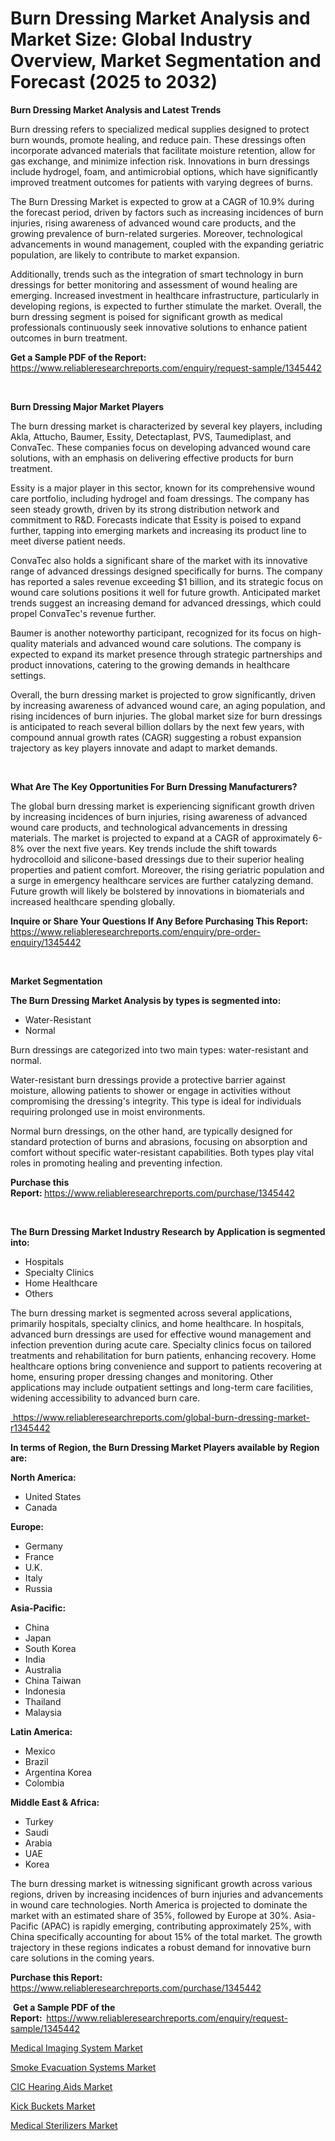 <p><h1>Burn Dressing Market Analysis and Market Size: Global Industry Overview, Market Segmentation and Forecast (2025 to 2032)</h1></p><p><strong>Burn Dressing Market Analysis and Latest Trends</strong></p>
<p><p>Burn dressing refers to specialized medical supplies designed to protect burn wounds, promote healing, and reduce pain. These dressings often incorporate advanced materials that facilitate moisture retention, allow for gas exchange, and minimize infection risk. Innovations in burn dressings include hydrogel, foam, and antimicrobial options, which have significantly improved treatment outcomes for patients with varying degrees of burns.</p><p>The Burn Dressing Market is expected to grow at a CAGR of 10.9% during the forecast period, driven by factors such as increasing incidences of burn injuries, rising awareness of advanced wound care products, and the growing prevalence of burn-related surgeries. Moreover, technological advancements in wound management, coupled with the expanding geriatric population, are likely to contribute to market expansion. </p><p>Additionally, trends such as the integration of smart technology in burn dressings for better monitoring and assessment of wound healing are emerging. Increased investment in healthcare infrastructure, particularly in developing regions, is expected to further stimulate the market. Overall, the burn dressing segment is poised for significant growth as medical professionals continuously seek innovative solutions to enhance patient outcomes in burn treatment.</p></p>
<p><strong>Get a Sample PDF of the Report:&nbsp;</strong> <a href="https://www.reliableresearchreports.com/enquiry/request-sample/1345442?utm_campaign=114&utm_medium=2&utm_source=Github&utm_content=ia&utm_term=03032025&utm_id=burn-dressing">https://www.reliableresearchreports.com/enquiry/request-sample/1345442</a></p>
<p>&nbsp;</p>
<p><strong>Burn Dressing Major Market Players</strong></p>
<p><p>The burn dressing market is characterized by several key players, including Akla, Attucho, Baumer, Essity, Detectaplast, PVS, Taumediplast, and ConvaTec. These companies focus on developing advanced wound care solutions, with an emphasis on delivering effective products for burn treatment.</p><p>Essity is a major player in this sector, known for its comprehensive wound care portfolio, including hydrogel and foam dressings. The company has seen steady growth, driven by its strong distribution network and commitment to R&D. Forecasts indicate that Essity is poised to expand further, tapping into emerging markets and increasing its product line to meet diverse patient needs.</p><p>ConvaTec also holds a significant share of the market with its innovative range of advanced dressings designed specifically for burns. The company has reported a sales revenue exceeding $1 billion, and its strategic focus on wound care solutions positions it well for future growth. Anticipated market trends suggest an increasing demand for advanced dressings, which could propel ConvaTec's revenue further.</p><p>Baumer is another noteworthy participant, recognized for its focus on high-quality materials and advanced wound care solutions. The company is expected to expand its market presence through strategic partnerships and product innovations, catering to the growing demands in healthcare settings.</p><p>Overall, the burn dressing market is projected to grow significantly, driven by increasing awareness of advanced wound care, an aging population, and rising incidences of burn injuries. The global market size for burn dressings is anticipated to reach several billion dollars by the next few years, with compound annual growth rates (CAGR) suggesting a robust expansion trajectory as key players innovate and adapt to market demands.</p></p>
<p>&nbsp;</p>
<p><strong>What Are The Key Opportunities For Burn Dressing Manufacturers?</strong></p>
<p><p>The global burn dressing market is experiencing significant growth driven by increasing incidences of burn injuries, rising awareness of advanced wound care products, and technological advancements in dressing materials. The market is projected to expand at a CAGR of approximately 6-8% over the next five years. Key trends include the shift towards hydrocolloid and silicone-based dressings due to their superior healing properties and patient comfort. Moreover, the rising geriatric population and a surge in emergency healthcare services are further catalyzing demand. Future growth will likely be bolstered by innovations in biomaterials and increased healthcare spending globally.</p></p>
<p><strong>Inquire or Share Your Questions If Any Before Purchasing This Report:</strong> <a href="https://www.reliableresearchreports.com/enquiry/pre-order-enquiry/1345442?utm_campaign=114&utm_medium=2&utm_source=Github&utm_content=ia&utm_term=03032025&utm_id=burn-dressing">https://www.reliableresearchreports.com/enquiry/pre-order-enquiry/1345442</a></p>
<p>&nbsp;</p>
<p><strong>Market Segmentation</strong></p>
<p><strong>The Burn Dressing Market Analysis by types is segmented into:</strong></p>
<p><ul><li>Water-Resistant</li><li>Normal</li></ul></p>
<p><p>Burn dressings are categorized into two main types: water-resistant and normal. </p><p>Water-resistant burn dressings provide a protective barrier against moisture, allowing patients to shower or engage in activities without compromising the dressing's integrity. This type is ideal for individuals requiring prolonged use in moist environments. </p><p>Normal burn dressings, on the other hand, are typically designed for standard protection of burns and abrasions, focusing on absorption and comfort without specific water-resistant capabilities. Both types play vital roles in promoting healing and preventing infection.</p></p>
<p><strong>Purchase this Report:&nbsp;</strong><a href="https://www.reliableresearchreports.com/purchase/1345442?utm_campaign=114&utm_medium=2&utm_source=Github&utm_content=ia&utm_term=03032025&utm_id=burn-dressing">https://www.reliableresearchreports.com/purchase/1345442</a></p>
<p>&nbsp;</p>
<p><strong>The Burn Dressing Market Industry Research by Application is segmented into:</strong></p>
<p><ul><li>Hospitals</li><li>Specialty Clinics</li><li>Home Healthcare</li><li>Others</li></ul></p>
<p><p>The burn dressing market is segmented across several applications, primarily hospitals, specialty clinics, and home healthcare. In hospitals, advanced burn dressings are used for effective wound management and infection prevention during acute care. Specialty clinics focus on tailored treatments and rehabilitation for burn patients, enhancing recovery. Home healthcare options bring convenience and support to patients recovering at home, ensuring proper dressing changes and monitoring. Other applications may include outpatient settings and long-term care facilities, widening accessibility to advanced burn care.</p></p>
<p><a href="https://www.reliableresearchreports.com/global-burn-dressing-market-r1345442?utm_campaign=114&utm_medium=2&utm_source=Github&utm_content=ia&utm_term=03032025&utm_id=burn-dressing">&nbsp;https://www.reliableresearchreports.com/global-burn-dressing-market-r1345442</a></p>
<p><strong>In terms of Region, the Burn Dressing Market Players available by Region are:</strong></p>
<p>
    <p> <strong> North America: </strong>
        <ul>
            <li>United States</li>
            <li>Canada</li>
        </ul>
        </p> 
    <p> <strong> Europe: </strong>
        <ul>
            <li>Germany</li>
            <li>France</li>
            <li>U.K.</li>
            <li>Italy</li>
            <li>Russia</li>
        </ul>
        </p> 
    <p> <strong> Asia-Pacific: </strong>
        <ul>
            <li>China</li>
            <li>Japan</li>
            <li>South Korea</li>
            <li>India</li>
            <li>Australia</li>
            <li>China Taiwan</li>
            <li>Indonesia</li>
            <li>Thailand</li>
            <li>Malaysia</li>
        </ul>
        </p> 
    <p> <strong> Latin America: </strong>
        <ul>
            <li>Mexico</li>
            <li>Brazil</li>
            <li>Argentina Korea</li>
            <li>Colombia</li>
        </ul>
        </p> 
    <p> <strong> Middle East & Africa: </strong>
        <ul>
            <li>Turkey</li>
            <li>Saudi</li>
            <li>Arabia</li>
            <li>UAE</li>
            <li>Korea</li>
        </ul>
    </p>
    </p>
<p><p>The burn dressing market is witnessing significant growth across various regions, driven by increasing incidences of burn injuries and advancements in wound care technologies. North America is projected to dominate the market with an estimated share of 35%, followed by Europe at 30%. Asia-Pacific (APAC) is rapidly emerging, contributing approximately 25%, with China specifically accounting for about 15% of the total market. The growth trajectory in these regions indicates a robust demand for innovative burn care solutions in the coming years.</p></p>
<p><strong>Purchase this Report: </strong><a href="https://www.reliableresearchreports.com/purchase/1345442?utm_campaign=114&utm_medium=2&utm_source=Github&utm_content=ia&utm_term=03032025&utm_id=burn-dressing">https://www.reliableresearchreports.com/purchase/1345442</a></p>
<p>&nbsp;<strong>Get a Sample PDF of the Report:&nbsp;&nbsp;</strong><a href="https://www.reliableresearchreports.com/enquiry/request-sample/1345442?utm_campaign=114&utm_medium=2&utm_source=Github&utm_content=ia&utm_term=03032025&utm_id=burn-dressing">https://www.reliableresearchreports.com/enquiry/request-sample/1345442</a></p>
<p><strong></strong></p>
<p><p><a href="https://github.com/jerhoskinson197676/Market-Research-Report-List-1/blob/main/medical-imaging-system-market.md?utm_campaign=114&utm_medium=2&utm_source=Github&utm_content=ia&utm_term=03032025&utm_id=burn-dressing">Medical Imaging System Market</a></p><p><a href="https://github.com/bholdsfofie/Market-Research-Report-List-1/blob/main/smoke-evacuation-systems-market.md?utm_campaign=114&utm_medium=2&utm_source=Github&utm_content=ia&utm_term=03032025&utm_id=burn-dressing">Smoke Evacuation Systems Market</a></p><p><a href="https://github.com/JosephineMcguire65/Market-Research-Report-List-1/blob/main/cic-hearing-aids-market.md?utm_campaign=114&utm_medium=2&utm_source=Github&utm_content=ia&utm_term=03032025&utm_id=burn-dressing">CIC Hearing Aids Market</a></p><p><a href="https://github.com/norbeludie83/Market-Research-Report-List-1/blob/main/kick-buckets-market.md?utm_campaign=114&utm_medium=2&utm_source=Github&utm_content=ia&utm_term=03032025&utm_id=burn-dressing">Kick Buckets Market</a></p><p><a href="https://github.com/shirleenfraker87/Market-Research-Report-List-1/blob/main/medical-sterilizers-market.md?utm_campaign=114&utm_medium=2&utm_source=Github&utm_content=ia&utm_term=03032025&utm_id=burn-dressing">Medical Sterilizers Market</a></p></p>